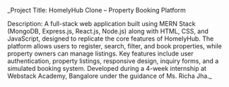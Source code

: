 _Project Title: HomelyHub Clone – Property Booking Platform

Description:
A full-stack web application built using MERN Stack (MongoDB, Express.js, React.js, Node.js) along with HTML, CSS, and JavaScript, designed to replicate the core features of HomelyHub.
The platform allows users to register, search, filter, and book properties, while property owners can manage listings. Key features include user authentication, property listings, responsive design,
inquiry forms, and a simulated booking system. Developed during a 4-week internship at Webstack Academy, Bangalore under the guidance of Ms. Richa Jha._
